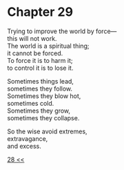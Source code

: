 # Chapter 29

Trying to improve the world by force—  
this will not work.  
The world is a spiritual thing;  
it cannot be forced.  
To force it is to harm it;  
to control it is to lose it.

Sometimes things lead,  
sometimes they follow.  
Sometimes they blow hot,  
sometimes cold.  
Sometimes they grow,  
sometimes they collapse.

So the wise avoid extremes,  
extravagance,  
and excess.

[28 <<](28.md)
